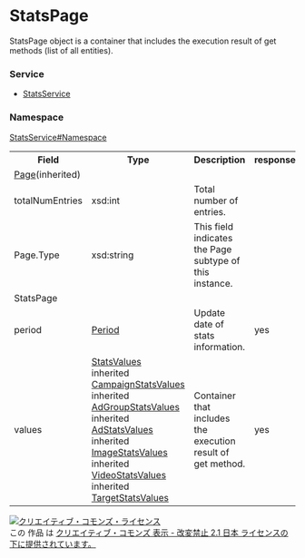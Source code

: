 # StatsPage
StatsPage object is a container that includes the execution result of get methods (list of all entities).

### Service
+ [StatsService](../../services/StatsService.md)

### Namespace
[StatsService#Namespace](../../services/StatsService.md#namespace)

<table>
 <tr>
  <th>Field</th>
  <th>Type</th>
  <th>Description</th>
  <th>response</th>
  <th>get</th>
  <th>add</th>
  <th>set</th>
  <th>remove</th>
 </tr>
 <tr>
  <td colspan="8"><a href="../Common/Page.md">Page</a>(inherited)</td>
 </tr>
 <tr>
  <td>totalNumEntries</td>
  <td>xsd:int</td>
  <td>Total number of entries.</td>
  <td colspan="5"></td>
 </tr>
 <tr>
  <td>Page.Type</td>
  <td>xsd:string</td>
  <td>This field indicates the Page subtype of this instance.</td>
  <td colspan="5"></td>
 </tr>
 <tr>
  <td colspan="8">StatsPage</td>
 </tr>
 <tr>
 <tr>
  <td>period</td>
  <td><a href="./Period.md">Period</a></td>
  <td>Update date of stats information.</td>
  <td>yes</td>
  <td>-</td>
  <td>-</td>
  <td>-</td>
  <td>-</td>
 </tr>
  <td>values</td>
  <td><a href="./StatsValues.md">StatsValues</a> <br>inherited　
  <a href="./CampaignStatsValues.md">CampaignStatsValues</a>
  <br>inherited　
  <a href="./AdGroupStatsValues.md">AdGroupStatsValues</a><br>inherited<br>
  <a href="./AdStatsValues.md">AdStatsValues</a> 
  <br>inherited　
  <a href="./ImageStatsValues.md">ImageStatsValues</a><br>inherited　
  <a href="./VideoStatsValues.md">VideoStatsValues</a><br>inherited　
  <a href="./TargetStatsValues.md">TargetStatsValues</a></td>
  <td>Container that includes the execution result of get method.</td>
  <td>yes</td>
  <td>-</td>
  <td>-</td>
  <td>-</td>
  <td>-</td>
 </tr>
</table>

<a rel="license" href="http://creativecommons.org/licenses/by-nd/2.1/jp/">
<img alt="クリエイティブ・コモンズ・ライセンス" style="border-width:0" src="https://i.creativecommons.org/l/by-nd/2.1/jp/88x31.png" />
</a><br />
この 作品 は <a rel="license" href="http://creativecommons.org/licenses/by-nd/2.1/jp/">
クリエイティブ・コモンズ 表示 - 改変禁止 2.1 日本 ライセンスの下に提供されています。</a>

